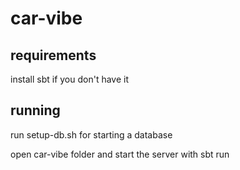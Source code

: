 # car-vibe

## requirements

install sbt if you don't have it

## running

run setup-db.sh for starting a database

open car-vibe folder and start the server with sbt run
